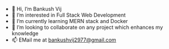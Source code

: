 - 👋 Hi, I’m Bankush Vij
- 👀 I’m interested in Full Stack Web Development
- 🌱 I’m currently learning MERN stack and Docker
- 💞️ I’m looking to collaborate on any project which enhances my knowledge
- 📫 EMail me at bankushvij2977@gmail.com

<!---
bankushvij/bankushvij is a ✨ special ✨ repository because its `README.md` (this file) appears on your GitHub profile.
You can click the Preview link to take a look at your changes.
--->
